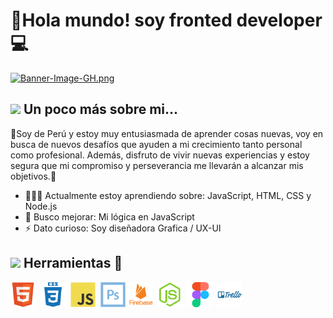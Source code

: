 # 👋Hola mundo! soy fronted developer💻

[![Banner-Image-GH.png](https://i.postimg.cc/pLrvjcth/Banner-Image-GH.png)](https://postimg.cc/MvCg2DHq)

## <img src="https://media.giphy.com/media/VgCDAzcKvsR6OM0uWg/giphy.gif" width="50"> Un poco más sobre mi...  
🎯Soy de Perú y estoy muy entusiasmada de aprender cosas nuevas, voy en busca de nuevos desafíos que ayuden a mi crecimiento tanto personal como profesional. Además, disfruto de vivir nuevas experiencias y estoy segura que mi compromiso y perseverancia me llevarán a alcanzar mis objetivos.🚀

- 👨🏻‍💻 Actualmente estoy aprendiendo sobre: JavaScript, HTML, CSS y Node.js
- 🌱 Busco mejorar: Mi lógica en JavaScript
- ⚡ Dato curioso: Soy diseñadora Grafica / UX-UI

## <img src="https://media.giphy.com/media/WUlplcMpOCEmTGBtBW/giphy.gif" width="40"> Herramientas  🔧
<div>
   <img src="https://github.com/devicons/devicon/blob/master/icons/html5/html5-original.svg" title="HTML5" alt="HTML" width="40" height="40"/>&nbsp;
   <img src="https://github.com/devicons/devicon/blob/master/icons/css3/css3-plain-wordmark.svg"  title="CSS3" alt="CSS" width="40" height="40"/>&nbsp;
   <img src="https://github.com/devicons/devicon/blob/master/icons/javascript/javascript-original.svg" title="JavaScript" alt="JavaScript" width="40"  height="40"/>&nbsp;
   <img src="https://github.com/devicons/devicon/blob/master/icons/photoshop/photoshop-line.svg" title="Git" **alt="Git" width="40" height="40"/>
   <img  src="https://github.com/devicons/devicon/blob/master/icons/firebase/firebase-plain-wordmark.svg" title="firebasi" **alt="firebase" width="40" height="40"/>&nbsp;
   <img  src="https://github.com/devicons/devicon/blob/master/icons/nodejs/nodejs-original.svg" title="nodejs" **alt="nodejs" width="40" height="40"/>&nbsp;
   <img  src="https://github.com/devicons/devicon/blob/master/icons/figma/figma-original.svg" title="figma" **alt="figma" width="40" height="40"/>&nbsp;
   <img  src="https://github.com/devicons/devicon/blob/master/icons/trello/trello-plain-wordmark.svg" title="trello" **alt="trello" width="40" height="40"/>&nbsp;
         
</div>  
<!--


Here are some ideas to get you started:

- 🌱 I’m currently learning ...
- 👯 I’m looking to collaborate on ....
- 🤔 I’m looking for help with ...
- 💬 Ask me about ...
- 📫 How to reach me: ...
- 😄 Pronouns: ...
- ⚡ Fun fact: ...
-->
